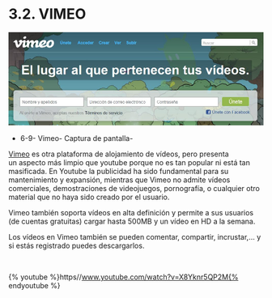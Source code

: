 
# 3.2. VIMEO


![](img/vimeo1.JPG)

- 6-9- Vimeo- Captura de pantalla-

[Vimeo](https://vimeo.com/) es otra plataforma de alojamiento de vídeos, pero presenta un aspecto más limpio que youtube porque no es tan popular ni está tan masificada. En Youtube la publicidad ha sido fundamental para su mantenimiento y expansión, mientras que Vimeo no admite vídeos comerciales, demostraciones de videojuegos, pornografía, o cualquier otro material que no haya sido creado por el usuario.

Vimeo también soporta vídeos en alta definición y permite a sus usuarios (de cuentas gratuitas) cargar hasta 500MB y un vídeo en HD a la semana.

Los vídeos en Vimeo también se pueden comentar, compartir, incrustar,... y si estás registrado puedes descargarlos.

 


{% youtube %}https//www.youtube.com/watch?v=X8Yknr5QP2M{% endyoutube %}

 

